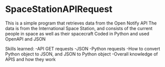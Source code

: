 # SpaceStationAPIRequest

This is a simple program that retrieves data from the Open Notify API The data is from the International Space Station, and consists of the current people in space as well as their spacecraft Coded in Python and used OpenAPI and JSON

Skills learned: -API GET requests -JSON -Python requests -How to convert Python object to JSON, and JSON to Python object -Overall knowledge of APIS and how they work
